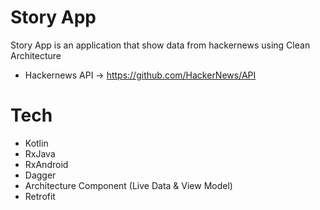 # Story App
Story App is an application that show data from hackernews using Clean Architecture
  - Hackernews API -> https://github.com/HackerNews/API

# Tech
  - Kotlin
  - RxJava
  - RxAndroid
  - Dagger
  - Architecture Component (Live Data & View Model)
  - Retrofit